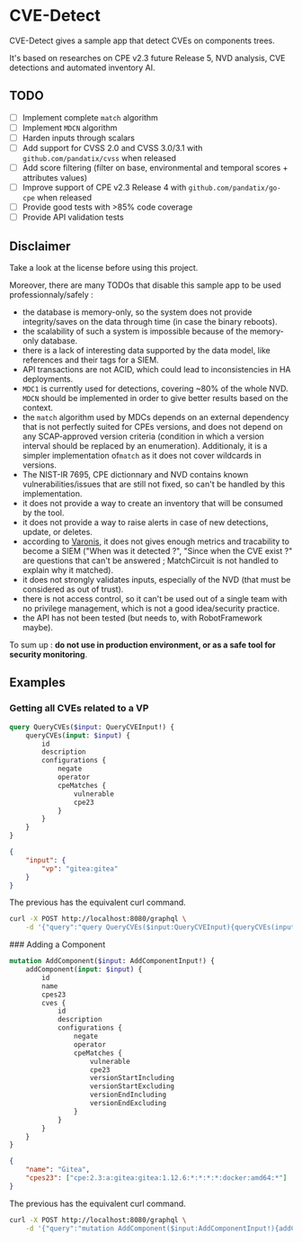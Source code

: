# CVE-Detect

CVE-Detect gives a sample app that detect CVEs on components trees.

It's based on researches on CPE v2.3 future Release 5, NVD analysis, CVE detections and automated inventory AI.

## TODO

 - [ ] Implement complete `match` algorithm
 - [ ] Implement `MDCN` algorithm
 - [ ] Harden inputs through scalars
 - [ ] Add support for CVSS 2.0 and CVSS 3.0/3.1 with `github.com/pandatix/cvss` when released
 - [ ] Add score filtering (filter on base, environmental and temporal scores + attributes values)
 - [ ] Improve support of CPE v2.3 Release 4 with `github.com/pandatix/go-cpe` when released
 - [ ] Provide good tests with >85% code coverage
 - [ ] Provide API validation tests

## Disclaimer

Take a look at the license before using this project.

Moreover, there are many TODOs that disable this sample app to be used professionnaly/safely :
 - the database is memory-only, so the system does not provide integrity/saves on the data through time (in case the binary reboots).
 - the scalability of such a system is impossible because of the memory-only database.
 - there is a lack of interesting data supported by the data model, like references and their tags for a SIEM.
 - API transactions are not ACID, which could lead to inconsistencies in HA deployments.
 - `MDC1` is currently used for detections, covering ~80% of the whole NVD. `MDCN` should be implemented in order to give better results based on the context.
 - the `match` algorithm used by MDCs depends on an external dependency that is not perfectly suited for CPEs versions, and does not depend on any SCAP-approved version criteria (condition in which a version interval should be replaced by an enumeration). Additionaly, it is a simpler implementation of`match` as it does not cover wildcards in versions.
 - The NIST-IR 7695, CPE dictionnary and NVD contains known vulnerabilities/issues that are still not fixed, so can't be handled by this implementation.
 - it does not provide a way to create an inventory that will be consumed by the tool.
 - it does not provide a way to raise alerts in case of new detections, update, or deletes.
 - according to [Varonis](https://www.varonis.com/blog/what-is-siem), it does not gives enough metrics and tracability to become a SIEM ("When was it detected ?", "Since when the CVE exist ?" are questions that can't be answered ; MatchCircuit is not handled to explain why it matched).
 - it does not strongly validates inputs, especially of the NVD (that must be considered as out of trust).
 - there is not access control, so it can't be used out of a single team with no privilege management, which is not a good idea/security practice.
 - the API has not been tested (but needs to, with RobotFramework maybe).

To sum up : **do not use in production environment, or as a safe tool for security monitoring**.

## Examples

### Getting all CVEs related to a VP

```graphql
query QueryCVEs($input: QueryCVEInput!) {
    queryCVEs(input: $input) {
        id
        description
        configurations {
            negate
            operator
            cpeMatches {
                vulnerable
                cpe23
            }
        }
    }
}
```

```json
{
    "input": {
        "vp": "gitea:gitea"
    }
}
```

The previous has the equivalent curl command.

```bash
curl -X POST http://localhost:8080/graphql \
    -d '{"query":"query QueryCVEs($input:QueryCVEInput){queryCVEs(input:$input){id description configurations{negate operator cpeMatches{vulnerable cpe23}}}}","variables":{"input":{"vp":"gitea:gitea"}}}'
```

### Adding a Component

```graphql
mutation AddComponent($input: AddComponentInput!) {
    addComponent(input: $input) {
        id
        name
        cpes23
        cves {
            id
            description
            configurations {
                negate
                operator
                cpeMatches {
                    vulnerable
                    cpe23
                    versionStartIncluding
                    versionStartExcluding
                    versionEndIncluding
                    versionEndExcluding
                }
            }
        }
    }
}
```

```json
{
    "name": "Gitea",
    "cpes23": ["cpe:2.3:a:gitea:gitea:1.12.6:*:*:*:*:docker:amd64:*"]
}
```

The previous has the equivalent curl command.

```bash
curl -X POST http://localhost:8080/graphql \
    -d '{"query":"mutation AddComponent($input:AddComponentInput!){addComponent(input:$input){id name cpes23 cves{id description configurations{negate operator cpeMatches{vulnerable cpe23 versionStartIncluding versionStartExcluding versionEndIncluding versionEndExcluding}}}}}","variables":{"input":{"name":"Gitea","cpes23":["cpe:2.3:a:gitea:gitea:1.12.6:*:*:*:*:docker:amd64:*"]}}}'
```
